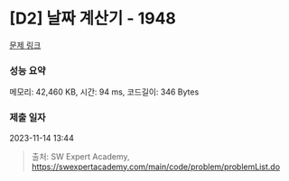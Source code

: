 # [D2] 날짜 계산기 - 1948 

[문제 링크](https://swexpertacademy.com/main/code/problem/problemDetail.do?contestProbId=AV5PnnU6AOsDFAUq) 

### 성능 요약

메모리: 42,460 KB, 시간: 94 ms, 코드길이: 346 Bytes

### 제출 일자

2023-11-14 13:44



> 출처: SW Expert Academy, https://swexpertacademy.com/main/code/problem/problemList.do